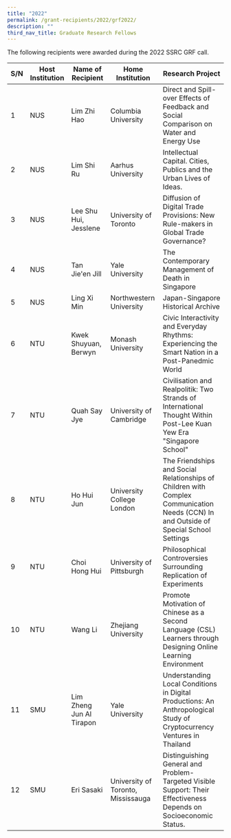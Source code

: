 ```yaml
---
title: "2022"
permalink: /grant-recipients/2022/grf2022/
description: ""
third_nav_title: Graduate Research Fellows
---
```

The following recipients were awarded during the 2022 SSRC GRF call.

| S/N | Host Institution | Name of Recipient | Home Institution | Research Project  |
| -------- | -------- | -------- |-------- |-------- |
| 1    | NUS   |  Lim Zhi Hao    | Columbia University | Direct and Spill-over Effects of Feedback and Social Comparison on Water and Energy Use 
|2|NUS | Lim Shi Ru | Aarhus University | Intellectual Capital. Cities, Publics and the Urban Lives of Ideas. | 
|3| NUS | Lee Shu Hui, Jesslene | University of Toronto | Diffusion of Digital Trade Provisions: New Rule-makers in Global Trade Governance? | 
|4| NUS | Tan Jie'en Jill| Yale University | The Contemporary Management of Death in Singapore | 
|5| NUS | Ling Xi Min | Northwestern University | Japan-Singapore Historical Archive
|6| NTU | Kwek Shuyuan, Berwyn| Monash University | Civic Interactivity and Everyday Rhythms: Experiencing the Smart Nation in a Post-Panedmic World| 
|7| NTU | Quah Say Jye | University of Cambridge | Civilisation and Realpolitik: Two Strands of International Thought Within Post-Lee Kuan Yew Era "Singapore School" | 
|8| NTU | Ho Hui Jun | University College London | The Friendships and Social Relationships of Children with Complex Communication Needs (CCN) In and Outside of Special School Settings| 
|9|NTU | Choi Hong Hui | University of Pittsburgh | Philosophical Controversies Surrounding Replication of Experiments | 
|10| NTU | Wang Li | Zhejiang University | Promote Motivation of Chinese as a Second Language (CSL) Learners through Designing Online Learning Environment | 
|11| SMU | Lim Zheng Jun Al Tirapon | Yale University | Understanding Local Conditions in Digital Productions: An Anthropological Study of Cryptocurrency Ventures in Thailand | 
|12| SMU | Eri Sasaki | University of Toronto, Mississauga | Distinguishing General and Problem-Targeted Visible Support: Their Effectiveness Depends on Socioeconomic Status.